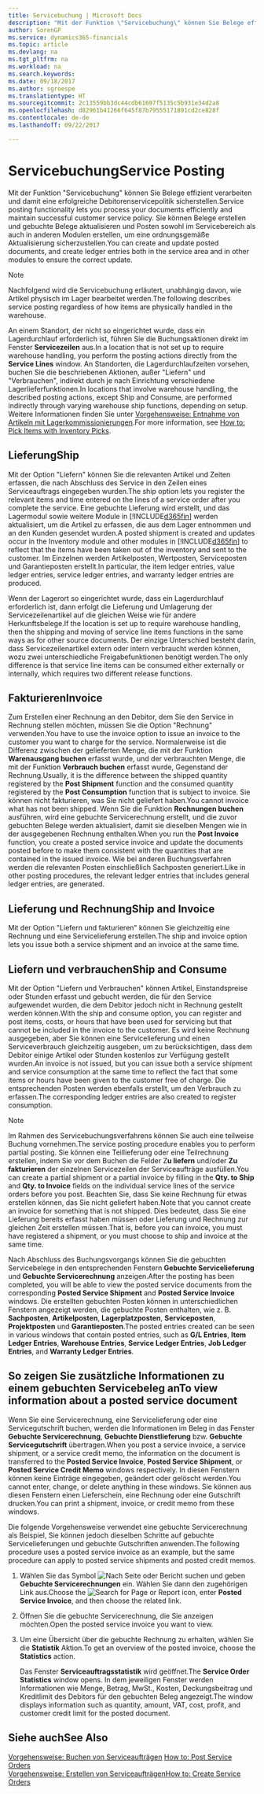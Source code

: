 ```yaml
---
title: Servicebuchung | Microsoft Docs
description: "Mit der Funktion \"Servicebuchung\" können Sie Belege effizient verarbeiten und damit eine erfolgreiche Debitorenservicepolitik sicherstellen. Sie können Belege erstellen und gebuchte Belege aktualisieren und Posten sowohl im Servicebereich als auch in anderen Modulen erstellen, um eine ordnungsgemäße Aktualisierung sicherzustellen."
author: SorenGP
ms.service: dynamics365-financials
ms.topic: article
ms.devlang: na
ms.tgt_pltfrm: na
ms.workload: na
ms.search.keywords: 
ms.date: 09/18/2017
ms.author: sgroespe
ms.translationtype: HT
ms.sourcegitcommit: 2c13559bb3dc44cdb61697f5135c5b931e34d2a8
ms.openlocfilehash: d82961b41266f645f87b79555171891cd2ce828f
ms.contentlocale: de-de
ms.lasthandoff: 09/22/2017

---
```

# <a name="service-posting"></a><span data-ttu-id="dbe41-104">Servicebuchung</span><span class="sxs-lookup"><span data-stu-id="dbe41-104">Service Posting</span></span>
<span data-ttu-id="dbe41-105">Mit der Funktion "Servicebuchung" können Sie Belege effizient verarbeiten und damit eine erfolgreiche Debitorenservicepolitik sicherstellen.</span><span class="sxs-lookup"><span data-stu-id="dbe41-105">Service posting functionality lets you process your documents efficiently and maintain successful customer service policy.</span></span> <span data-ttu-id="dbe41-106">Sie können Belege erstellen und gebuchte Belege aktualisieren und Posten sowohl im Servicebereich als auch in anderen Modulen erstellen, um eine ordnungsgemäße Aktualisierung sicherzustellen.</span><span class="sxs-lookup"><span data-stu-id="dbe41-106">You can create and update posted documents, and create ledger entries both in the service area and in other modules to ensure the correct update.</span></span>  

> [!NOTE]  
>  <span data-ttu-id="dbe41-107">Nachfolgend wird die Servicebuchung erläutert, unabhängig davon, wie Artikel physisch im Lager bearbeitet werden.</span><span class="sxs-lookup"><span data-stu-id="dbe41-107">The following describes service posting regardless of how items are physically handled in the warehouse.</span></span>  
>   
>  <span data-ttu-id="dbe41-108">An einem Standort, der nicht so eingerichtet wurde, dass ein Lagerdurchlauf erforderlich ist, führen Sie die Buchungsaktionen direkt im Fenster **Servicezeilen**  aus.</span><span class="sxs-lookup"><span data-stu-id="dbe41-108">In a location that is not set up to require warehouse handling, you perform the posting actions directly from the **Service Lines** window.</span></span> <span data-ttu-id="dbe41-109">An Standorten, die Lagerdurchlaufzeiten vorsehen, buchen Sie die beschriebenen Aktionen, außer "Liefern" und "Verbrauchen", indirekt durch je nach Einrichtung verschiedene Lagerlieferfunktionen.</span><span class="sxs-lookup"><span data-stu-id="dbe41-109">In locations that involve warehouse handling, the described posting actions, except Ship and Consume, are performed indirectly through varying warehouse ship functions, depending on setup.</span></span> <span data-ttu-id="dbe41-110">Weitere Informationen finden Sie unter [Vorgehensweise: Entnahme von Artikeln mit Lagerkommissionierungen](warehouse-how-to-pick-items-with-inventory-picks.md).</span><span class="sxs-lookup"><span data-stu-id="dbe41-110">For more information, see [How to: Pick Items with Inventory Picks](warehouse-how-to-pick-items-with-inventory-picks.md).</span></span>  

## <a name="ship"></a><span data-ttu-id="dbe41-111">Lieferung</span><span class="sxs-lookup"><span data-stu-id="dbe41-111">Ship</span></span>  
<span data-ttu-id="dbe41-112">Mit der Option "Liefern" können Sie die relevanten Artikel und Zeiten erfassen, die nach Abschluss des Service in den Zeilen eines Serviceauftrags eingegeben wurden.</span><span class="sxs-lookup"><span data-stu-id="dbe41-112">The ship option lets you register the relevant items and time entered on the lines of a service order after you complete the service.</span></span> <span data-ttu-id="dbe41-113">Eine gebuchte Lieferung wird erstellt, und das Lagermodul sowie weitere Module in [!INCLUDE[d365fin](includes/d365fin_md.md)] werden aktualisiert, um die Artikel zu erfassen, die aus dem Lager entnommen und an den Kunden gesendet wurden.</span><span class="sxs-lookup"><span data-stu-id="dbe41-113">A posted shipment is created and updates occur in the Inventory module and other modules in [!INCLUDE[d365fin](includes/d365fin_md.md)] to reflect that the items have been taken out of the inventory and sent to the customer.</span></span> <span data-ttu-id="dbe41-114">Im Einzelnen werden Artikelposten, Wertposten, Serviceposten und Garantieposten erstellt.</span><span class="sxs-lookup"><span data-stu-id="dbe41-114">In particular, the item ledger entries, value ledger entries, service ledger entries, and warranty ledger entries are produced.</span></span>  

<span data-ttu-id="dbe41-115">Wenn der Lagerort so eingerichtet wurde, dass ein Lagerdurchlauf erforderlich ist, dann erfolgt die Lieferung und Umlagerung der Servicezeilenartikel auf die gleichen Weise wie für andere Herkunftsbelege.</span><span class="sxs-lookup"><span data-stu-id="dbe41-115">If the location is set up to require warehouse handling, then the shipping and moving of service line items functions in the same ways as for other source documents.</span></span> <span data-ttu-id="dbe41-116">Der einzige Unterschied besteht darin, dass Servicezeilenartikel extern oder intern verbraucht werden können, wozu zwei unterschiedliche Freigabefunktionen benötigt werden.</span><span class="sxs-lookup"><span data-stu-id="dbe41-116">The only difference is that service line items can be consumed either externally or internally, which requires two different release functions.</span></span>

## <a name="invoice"></a><span data-ttu-id="dbe41-117">Fakturieren</span><span class="sxs-lookup"><span data-stu-id="dbe41-117">Invoice</span></span>  
<span data-ttu-id="dbe41-118">Zum Erstellen einer Rechnung an den Debitor, dem Sie den Service in Rechnung stellen möchten, müssen Sie die Option "Rechnung" verwenden.</span><span class="sxs-lookup"><span data-stu-id="dbe41-118">You have to use the invoice option to issue an invoice to the customer you want to charge for the service.</span></span> <span data-ttu-id="dbe41-119">Normalerweise ist die Differenz zwischen der gelieferten Menge, die mit der Funktion **Warenausgang buchen** erfasst wurde, und der verbrauchten Menge, die mit der Funktion **Verbrauch buchen** erfasst wurde, Gegenstand der Rechnung.</span><span class="sxs-lookup"><span data-stu-id="dbe41-119">Usually, it is the difference between the shipped quantity registered by the **Post Shipment** function and the consumed quantity registered by the **Post Consumption** function that is subject to invoice.</span></span> <span data-ttu-id="dbe41-120">Sie können nicht fakturieren, was Sie nicht geliefert haben.</span><span class="sxs-lookup"><span data-stu-id="dbe41-120">You cannot invoice what has not been shipped.</span></span> <span data-ttu-id="dbe41-121">Wenn Sie die Funktion **Rechnungen buchen** ausführen, wird eine gebuchte Servicerechnung erstellt, und die zuvor gebuchten Belege werden aktualisiert, damit sie dieselben Mengen wie in der ausgegebenen Rechnung enthalten.</span><span class="sxs-lookup"><span data-stu-id="dbe41-121">When you run the **Post Invoice** function, you create a posted service invoice and update the documents posted before to make them consistent with the quantities that are contained in the issued invoice.</span></span> <span data-ttu-id="dbe41-122">Wie bei anderen Buchungsverfahren werden die relevanten Posten einschließlich Sachposten generiert.</span><span class="sxs-lookup"><span data-stu-id="dbe41-122">Like in other posting procedures, the relevant ledger entries that includes general ledger entries, are generated.</span></span>  

## <a name="ship-and-invoice"></a><span data-ttu-id="dbe41-123">Lieferung und Rechnung</span><span class="sxs-lookup"><span data-stu-id="dbe41-123">Ship and Invoice</span></span>  
<span data-ttu-id="dbe41-124">Mit der Option "Liefern und fakturieren" können Sie gleichzeitig eine Rechnung und eine Servicelieferung erstellen.</span><span class="sxs-lookup"><span data-stu-id="dbe41-124">The ship and invoice option lets you issue both a service shipment and an invoice at the same time.</span></span>  

## <a name="ship-and-consume"></a><span data-ttu-id="dbe41-125">Liefern und verbrauchen</span><span class="sxs-lookup"><span data-stu-id="dbe41-125">Ship and Consume</span></span>  
<span data-ttu-id="dbe41-126">Mit der Option "Liefern und Verbrauchen" können Artikel, Einstandspreise oder Stunden erfasst und gebucht werden, die für den Service aufgewendet wurden, die dem Debitor jedoch nicht in Rechnung gestellt werden können.</span><span class="sxs-lookup"><span data-stu-id="dbe41-126">With the ship and consume option, you can register and post items, costs, or hours that have been used for servicing but that cannot be included in the invoice to the customer.</span></span> <span data-ttu-id="dbe41-127">Es wird keine Rechnung ausgegeben, aber Sie können eine Servicelieferung und einen Serviceverbrauch gleichzeitig ausgeben, um zu berücksichtigen, dass dem Debitor einige Artikel oder Stunden kostenlos zur Verfügung gestellt wurden.</span><span class="sxs-lookup"><span data-stu-id="dbe41-127">An invoice is not issued, but you can issue both a service shipment and service consumption at the same time to reflect the fact that some items or hours have been given to the customer free of charge.</span></span> <span data-ttu-id="dbe41-128">Die entsprechenden Posten werden ebenfalls erstellt, um den Verbrauch zu erfassen.</span><span class="sxs-lookup"><span data-stu-id="dbe41-128">The corresponding ledger entries are also created to register consumption.</span></span>  

> [!NOTE]  
>  <span data-ttu-id="dbe41-129">Im Rahmen des Servicebuchungsverfahrens können Sie auch eine teilweise Buchung vornehmen.</span><span class="sxs-lookup"><span data-stu-id="dbe41-129">The service posting procedure enables you to perform partial posting.</span></span> <span data-ttu-id="dbe41-130">Sie können eine Teillieferung oder eine Teilrechnung erstellen, indem Sie vor dem Buchen die Felder  Z**u liefern** und/oder  **Zu fakturieren** der einzelnen  Servicezeilen der Serviceaufträge ausfüllen.</span><span class="sxs-lookup"><span data-stu-id="dbe41-130">You can create a partial shipment or a partial invoice by filling in the **Qty. to Ship** and **Qty. to Invoice** fields on the individual service lines of the service orders before you post.</span></span> <span data-ttu-id="dbe41-131">Beachten Sie, dass Sie keine Rechnung für etwas erstellen können, das Sie nicht geliefert haben.</span><span class="sxs-lookup"><span data-stu-id="dbe41-131">Note that you cannot create an invoice for something that is not shipped.</span></span> <span data-ttu-id="dbe41-132">Dies bedeutet, dass Sie eine Lieferung bereits erfasst haben müssen oder Lieferung und Rechnung zur gleichen Zeit erstellen müssen.</span><span class="sxs-lookup"><span data-stu-id="dbe41-132">That is, before you can invoice, you must have registered a shipment, or you must choose to ship and invoice at the same time.</span></span>  

<span data-ttu-id="dbe41-133">Nach Abschluss des Buchungsvorgangs können Sie die gebuchten Servicebelege in den entsprechenden Fenstern **Gebuchte Servicelieferung** und **Gebuchte Servicerechnung** anzeigen.</span><span class="sxs-lookup"><span data-stu-id="dbe41-133">After the posting has been completed, you will be able to view the posted service documents from the corresponding **Posted Service Shipment** and **Posted Service Invoice** windows.</span></span> <span data-ttu-id="dbe41-134">Die erstellten gebuchten Posten können in unterschiedlichen Fenstern angezeigt werden, die gebuchte Posten enthalten, wie z. B. **Sachposten**, **Artikelposten**, **Lagerplatzposten**, **Serviceposten**, **Projektposten** und **Garantieposten**.</span><span class="sxs-lookup"><span data-stu-id="dbe41-134">The posted entries created can be seen in various windows that contain posted entries, such as **G/L Entries**, **Item Ledger Entries**, **Warehouse Entries**, **Service Ledger Entries**, **Job Ledger Entries**, and **Warranty Ledger Entries**.</span></span>  

## <a name="to-view-information-about-a-posted-service-document"></a><span data-ttu-id="dbe41-135">So zeigen Sie zusätzliche Informationen zu einem gebuchten Servicebeleg an</span><span class="sxs-lookup"><span data-stu-id="dbe41-135">To view information about a posted service document</span></span>  
<span data-ttu-id="dbe41-136">Wenn Sie eine Servicerechnung, eine Servicelieferung oder eine Servicegutschrift buchen, werden die Informationen im Beleg in das Fenster **Gebuchte Servicerechnung**, **Gebuchte Dienstlieferung** bzw. **Gebuchte Servicegutschrift** übertragen.</span><span class="sxs-lookup"><span data-stu-id="dbe41-136">When you post a service invoice, a service shipment, or a service credit memo, the information on the document is transferred to the **Posted Service Invoice**, **Posted Service Shipment**, or **Posted Service Credit Memo** windows respectively.</span></span> <span data-ttu-id="dbe41-137">In diesen Fenstern können keine Einträge eingegeben, geändert oder gelöscht werden.</span><span class="sxs-lookup"><span data-stu-id="dbe41-137">You cannot enter, change, or delete anything in these windows.</span></span> <span data-ttu-id="dbe41-138">Sie können aus diesen Fenstern einen Lieferschein, eine Rechnung oder eine Gutschrift drucken.</span><span class="sxs-lookup"><span data-stu-id="dbe41-138">You can print a shipment, invoice, or credit memo from these windows.</span></span>  

<span data-ttu-id="dbe41-139">Die folgende Vorgehensweise verwendet eine gebuchte Servicerechnung als Beispiel, Sie können jedoch dieselben Schritte auf gebuchte Servicelieferungen und gebuchte Gutschriften anwenden.</span><span class="sxs-lookup"><span data-stu-id="dbe41-139">The following procedure uses a posted service invoice as an example, but the same procedure can apply to posted service shipments and posted credit memos.</span></span>  

1. <span data-ttu-id="dbe41-140">Wählen Sie das Symbol ![Nach Seite oder Bericht suchen](media/ui-search/search_small.png "Nach Seite oder Bericht suchen") und geben **Gebuchte Servicerechnungen** ein. Wählen Sie dann den zugehörigen Link aus.</span><span class="sxs-lookup"><span data-stu-id="dbe41-140">Choose the ![Search for Page or Report](media/ui-search/search_small.png "Search for Page or Report icon") icon, enter **Posted Service Invoice**, and then choose the related link.</span></span>  
2. <span data-ttu-id="dbe41-141">Öffnen Sie die gebuchte Servicerechnung, die Sie anzeigen möchten.</span><span class="sxs-lookup"><span data-stu-id="dbe41-141">Open the posted service invoice you want to view.</span></span>  
3. <span data-ttu-id="dbe41-142">Um eine Übersicht über die gebuchte Rechnung zu erhalten, wählen Sie die **Statistik** Aktion.</span><span class="sxs-lookup"><span data-stu-id="dbe41-142">To get an overview of the posted invoice, choose the **Statistics** action.</span></span>  

    <span data-ttu-id="dbe41-143">Das Fenster **Serviceauftragsstatistik** wird geöffnet.</span><span class="sxs-lookup"><span data-stu-id="dbe41-143">The **Service Order Statistics** window opens.</span></span> <span data-ttu-id="dbe41-144">In dem jeweiligen Fenster werden Informationen wie Menge, Betrag, MwSt., Kosten, Deckungsbeitrag und Kreditlimit des Debitors für den gebuchten Beleg angezeigt.</span><span class="sxs-lookup"><span data-stu-id="dbe41-144">The window displays information such as quantity, amount, VAT, cost, profit, and customer credit limit for the posted document.</span></span>

## <a name="see-also"></a><span data-ttu-id="dbe41-145">Siehe auch</span><span class="sxs-lookup"><span data-stu-id="dbe41-145">See Also</span></span>  
<span data-ttu-id="dbe41-146">[Vorgehensweise: Buchen von Serviceaufträgen](service-how-to-post-service-orders.md) </span><span class="sxs-lookup"><span data-stu-id="dbe41-146">[How to: Post Service Orders](service-how-to-post-service-orders.md) </span></span>  
[<span data-ttu-id="dbe41-147">Vorgehensweise: Erstellen von Serviceaufträgen</span><span class="sxs-lookup"><span data-stu-id="dbe41-147">How to: Create Service Orders</span></span>](service-how-to-create-service-orders.md)

